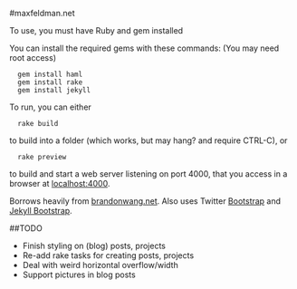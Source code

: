 #maxfeldman.net

To use, you must have Ruby and gem installed

You can install the required gems with these commands: (You may need root access)
```
  gem install haml
  gem install rake
  gem install jekyll
```

To run, you can either
```
  rake build
```
to build into a folder (which works, but may hang? and require CTRL-C), or
```
  rake preview
```
to build and start a web server listening on port 4000, that you access in a 
browser at [localhost:4000](http://localhost:4000).

Borrows heavily from [brandonwang.net](http://brandonwang.net). Also uses Twitter [Bootstrap](http://twitter.github.com/bootstrap/) and [Jekyll Bootstrap](http://jekyllbootstrap.com/).

##TODO
* Finish styling on (blog) posts, projects
* Re-add rake tasks for creating posts, projects
* Deal with weird horizontal overflow/width
* Support pictures in blog posts
